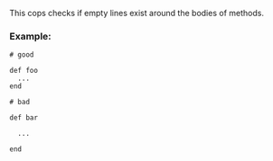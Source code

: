 This cops checks if empty lines exist around the bodies of methods.

### Example:

    # good

    def foo
      ...
    end

    # bad

    def bar

      ...

    end